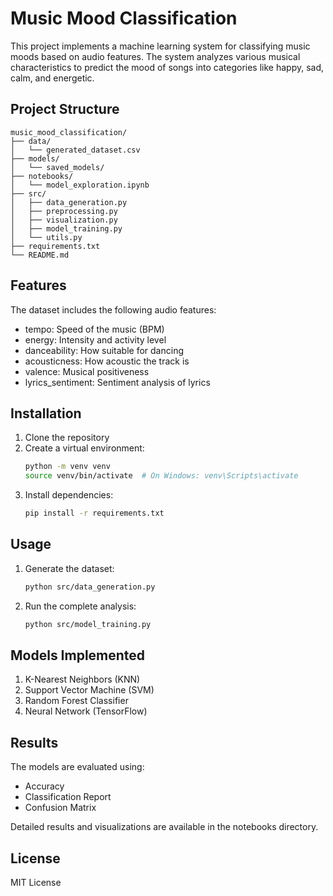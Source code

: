 # Music Mood Classification

This project implements a machine learning system for classifying music moods based on audio features. The system analyzes various musical characteristics to predict the mood of songs into categories like happy, sad, calm, and energetic.

## Project Structure

```
music_mood_classification/
├── data/
│   └── generated_dataset.csv
├── models/
│   └── saved_models/
├── notebooks/
│   └── model_exploration.ipynb
├── src/
│   ├── data_generation.py
│   ├── preprocessing.py
│   ├── visualization.py
│   ├── model_training.py
│   └── utils.py
├── requirements.txt
└── README.md
```

## Features

The dataset includes the following audio features:
- tempo: Speed of the music (BPM)
- energy: Intensity and activity level
- danceability: How suitable for dancing
- acousticness: How acoustic the track is
- valence: Musical positiveness
- lyrics_sentiment: Sentiment analysis of lyrics

## Installation

1. Clone the repository
2. Create a virtual environment:
   ```bash
   python -m venv venv
   source venv/bin/activate  # On Windows: venv\Scripts\activate
   ```
3. Install dependencies:
   ```bash
   pip install -r requirements.txt
   ```

## Usage

1. Generate the dataset:
   ```bash
   python src/data_generation.py
   ```

2. Run the complete analysis:
   ```bash
   python src/model_training.py
   ```

## Models Implemented

1. K-Nearest Neighbors (KNN)
2. Support Vector Machine (SVM)
3. Random Forest Classifier
4. Neural Network (TensorFlow)

## Results

The models are evaluated using:
- Accuracy
- Classification Report
- Confusion Matrix

Detailed results and visualizations are available in the notebooks directory.

## License

MIT License 